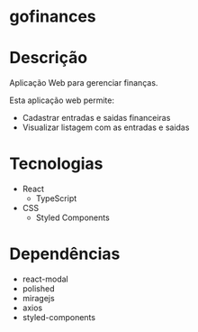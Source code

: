 # gofinances

# Descrição
Aplicação Web para gerenciar finanças.

Esta aplicação web permite:   
  * Cadastrar entradas e saidas financeiras
  * Visualizar listagem com as entradas e saidas  
 

# Tecnologias
  * React
    * TypeScript  
  * CSS
    * Styled Components

# Dependências
  * react-modal
  * polished
  * miragejs
  * axios
  * styled-components
  

